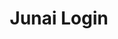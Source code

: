 --- 
title: "Junai Login"
publishdate: "2019-5-12T16:48:46+02:00"
src: "https://365manga.net/manga/junai-login"
image: "https://data.365manga.net/images/thumbnails/19364-junai-login.jpg"
description: "From Chibi Manga: 'We talk to our customers through the internet.' This is the famous logo of the most popular host club in Akihabara, Cyber Host Club. Cyber Host Club is so popular that there are customers who fight each other in order to attain the mail address of the No.1 super handsome host, Ouji. Akari, an Ouji fan, has fallen in love with the kind Ouji at first sight.…"
---